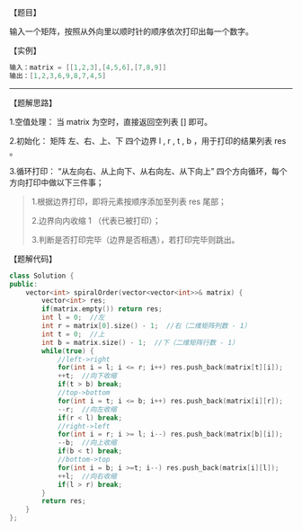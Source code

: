 【题目】

输入一个矩阵，按照从外向里以顺时针的顺序依次打印出每一个数字。

【实例】

```c++
输入：matrix = [[1,2,3],[4,5,6],[7,8,9]]
输出：[1,2,3,6,9,8,7,4,5]
```

---

【题解思路】

1.空值处理： 当 matrix 为空时，直接返回空列表 [] 即可。

2.初始化： 矩阵 左、右、上、下 四个边界 l , r , t , b ，用于打印的结果列表 res 。

3.循环打印： “从左向右、从上向下、从右向左、从下向上” 四个方向循环，每个方向打印中做以下三件事；

> 1.根据边界打印，即将元素按顺序添加至列表 res 尾部；
>
> 2.边界向内收缩 1 （代表已被打印）；
>
> 3.判断是否打印完毕（边界是否相遇），若打印完毕则跳出。

【题解代码】

```c++
class Solution {
public:
    vector<int> spiralOrder(vector<vector<int>>& matrix) {
        vector<int> res;
        if(matrix.empty()) return res;
        int l = 0;  //左
        int r = matrix[0].size() - 1;  //右（二维矩阵列数 - 1）
        int t = 0;  //上
        int b = matrix.size() - 1;  //下（二维矩阵行数 - 1）
        while(true) {
            //left->right
            for(int i = l; i <= r; i++) res.push_back(matrix[t][i]);
            ++t;  //向下收缩
            if(t > b) break;
            //top->bottom
            for(int i = t; i <= b; i++) res.push_back(matrix[i][r]);
            --r;  //向左收缩
            if(r < l) break;
            //right->left
            for(int i = r; i >= l; i--) res.push_back(matrix[b][i]);
            --b;  //向上收缩
            if(b < t) break;
            //bottom->top
            for(int i = b; i >=t; i--) res.push_back(matrix[i][l]);
            ++l;  //向右收缩
            if(l > r) break;
        }
        return res;
    }
};
```

